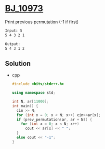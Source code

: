 # [BJ_10973](https://acmicpc.net/problem/10973)

Print previous permutation (-1 if first)

```txt
Input: 5
5 4 3 2 1

Output:
5 4 3 1 2
```

## Solution

* cpp
  
  ```cpp
  #include <bits/stdc++.h>

  using namespace std;

  int N, ar[11000];
  int main() {
    cin >> N;
    for (int x = 0; x < N; x++) cin>>ar[x];
    if (prev_permutation(ar, ar + N)) {
      for (int x = 0; x < N; x++)
        cout << ar[x] << " ";
    }
    else cout << "-1";
  }
  ```

